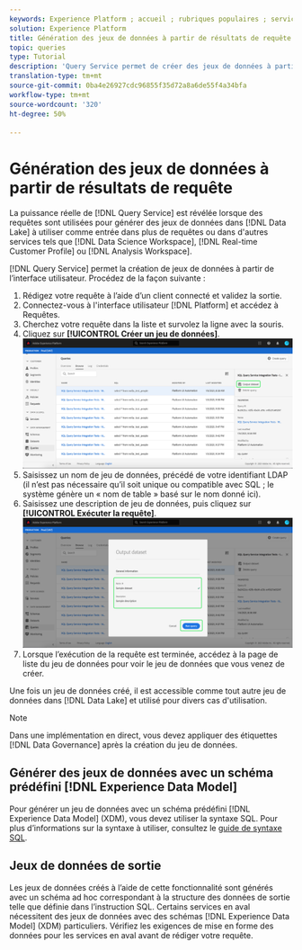 ```yaml
---
keywords: Experience Platform ; accueil ; rubriques populaires ; service de requête ; service de Requête ; générer des jeux de données ; générer un jeu de données ; créer un jeu de données ;
solution: Experience Platform
title: Génération des jeux de données à partir de résultats de requête
topic: queries
type: Tutorial
description: 'Query Service permet de créer des jeux de données à partir de l’interface utilisateur. Une fois un jeu de données créé, il est accessible comme tout autre jeu de données du lac Data et utilisé pour divers cas d''utilisation. '
translation-type: tm+mt
source-git-commit: 0ba4e26927cdc96855f35d72a8a6de55f4a34bfa
workflow-type: tm+mt
source-wordcount: '320'
ht-degree: 50%

---
```



# Génération des jeux de données à partir de résultats de requête

La puissance réelle de [!DNL Query Service] est révélée lorsque des requêtes sont utilisées pour générer des jeux de données dans [!DNL Data Lake] à utiliser comme entrée dans plus de requêtes ou dans d&#39;autres services tels que [!DNL Data Science Workspace], [!DNL Real-time Customer Profile] ou [!DNL Analysis Workspace].

[!DNL Query Service] permet la création de jeux de données à partir de l’interface utilisateur. Procédez de la façon suivante :

1. Rédigez votre requête à l’aide d’un client connecté et validez la sortie.
2. Connectez-vous à l&#39;interface utilisateur [!DNL Platform] et accédez à Requêtes.
3. Cherchez votre requête dans la liste et survolez la ligne avec la souris.
4. Cliquez sur **[!UICONTROL Créer un jeu de données]**. ![Image](../images/ui/output-dataset.png)
5. Saisissez un nom de jeu de données, précédé de votre identifiant LDAP (il n’est pas nécessaire qu’il soit unique ou compatible avec SQL ; le système génère un « nom de table » basé sur le nom donné ici).
6. Saisissez une description de jeu de données, puis cliquez sur **[!UICONTROL Exécuter la requête]**.![Image](../images/ui/run-query.png)
7. Lorsque l’exécution de la requête est terminée, accédez à la page de liste du jeu de données pour voir le jeu de données que vous venez de créer.

Une fois un jeu de données créé, il est accessible comme tout autre jeu de données dans [!DNL Data Lake] et utilisé pour divers cas d&#39;utilisation.

>[!NOTE]
>
>Dans une implémentation en direct, vous devez appliquer des étiquettes [!DNL Data Governance] après la création du jeu de données.

## Générer des jeux de données avec un schéma prédéfini [!DNL Experience Data Model]

Pour générer un jeu de données avec un schéma prédéfini [!DNL Experience Data Model] (XDM), vous devez utiliser la syntaxe SQL. Pour plus d’informations sur la syntaxe à utiliser, consultez le [guide de syntaxe SQL](../sql/syntax.md#create-table-as-select).

## Jeux de données de sortie

Les jeux de données créés à l’aide de cette fonctionnalité sont générés avec un schéma ad hoc correspondant à la structure des données de sortie telle que définie dans l’instruction SQL. Certains services en aval nécessitent des jeux de données avec des schémas [!DNL Experience Data Model] (XDM) particuliers. Vérifiez les exigences de mise en forme des données pour les services en aval avant de rédiger votre requête.